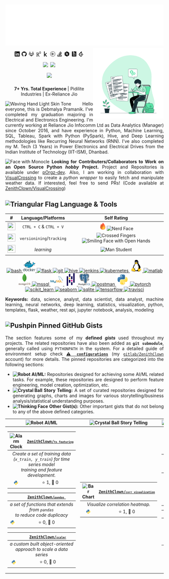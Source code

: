 <h1 align = "center">
  <img src = "./assets/banner-name.svg"/>
  <img src = "./assets/98991-exams-preparation.gif" align = "right" height = "225" />
  <br>
  <a href = "https://www.linkedin.com/in/dpramanik/"><img height="16" width="16" src="./assets/logos/profiles/linkedin.svg"/></a>
  <a href = "https://github.com/ZenithClown"><img height="16" width="16" src="./assets/logos/profiles/github.svg"/></a>
  <a href = "https://gitlab.com/ZenithClown/"><img height="16" width="16" src="./assets/logos/profiles/gitlab.svg"/></a>
  <a href = "https://www.researchgate.net/profile/Debmalya_Pramanik2"><img height="16" width="16" src="./assets/logos/profiles/researchgate.svg"/></a>
  <a href = "https://www.kaggle.com/dPramanik/"><img height="16" width="16" src="./assets/logos/profiles/kaggle.svg"/></a>
  <a href = "https://app.pluralsight.com/profile/Debmalya-Pramanik/"><img height="16" width="16" src="./assets/logos/profiles/pluralsight.svg"/></a>
  <a href = "https://stackoverflow.com/users/6623589/"><img height="16" width="16" src="./assets/logos/profiles/stackoverflow.svg"/></a>
  <a href = "https://www.hackerrank.com/dPramanik"><img height="16" width="16" src="./assets/logos/profiles/hackerrank.svg"/></a>
  <a href = "https://www.hackerearth.com/@debmalya2"><img height="16" width="16" src="./assets/logos/profiles/hackerearth.svg"/></a>
  <a href = "https://leetcode.com/MrHobo/"><img height="16" width="16" src="./assets/logos/profiles/leetcode.svg"/></a>
  <br>
  <a href = "https://github.com/ZenithClown/minimalist-resume"><img src = "https://img.shields.io/badge/More%20Info.-R%C3%A9sume-%23324e7a?style=plastic&logo=latex"></a>
  <a href = "https://zenithclown.github.io/minimalist-resume/"><img src = "https://img.shields.io/badge/R%C3%A9sume-web--version-lightgrey?style=plastic&logo=github"></a>
  <br>
  <img src = "https://github-readme-stats.vercel.app/api?username=ZenithClown&show_icons=true&count_private=true&theme=buefy&hide_title=true"/>
</h1>

<div align = "center">

**7+ Yrs. Total Experience** | Pidilite Industries | Ex-Reliance Jio

</div>

<div align = "justify">

<img src="https://raw.githubusercontent.com/Tarikul-Islam-Anik/Animated-Fluent-Emojis/master/Emojis/Hand%20gestures/Waving%20Hand%20Light%20Skin%20Tone.png" alt="Waving Hand Light Skin Tone" width="25" height="25" /> Hello everyone, this is Debmalya Pramanik. I've completed my graduation majoring in Electrical and Electronics Engineering. I'm currently working at Reliance Jio Infocomm Ltd as Data Analytics (Manager) since October 2016, and have experience in Python, Machine Learning, SQL, Tableau, Spark with Python (PySpark), Hive, and Deep Learning methodologies like Recurring Neural Networks (RNN). I've also completed my M. Tech (3 Years) in Power Electronics and Electrical Drives from the Indian Institute of Technology (IIT-ISM), Dhanbad.
	
<img src="https://raw.githubusercontent.com/Tarikul-Islam-Anik/Animated-Fluent-Emojis/master/Emojis/Smilies/Face%20with%20Monocle.png" alt="Face with Monocle" width="25" height="25" /> **Looking for Contributers/Collaborators to Work on an Open Source Python _hobby_ Project.** Project and Repositories is available under [pOrgz-dev](https://github.com/pOrgz-dev). Also, I am working in collaboration with [VisualCrossing](https://www.visualcrossing.com/) to create a _python wrapper_ to easily fetch and manipulate weather data. If interested, feel free to send PRs! (Code available at [ZenithClown/VisualCrossing](https://github.com/ZenithClown/VisualCrossing))

</div>

## <img src="https://raw.githubusercontent.com/Tarikul-Islam-Anik/Animated-Fluent-Emojis/master/Emojis/Symbols/Triangular%20Flag.png" alt="Triangular Flag" width="25" height="25" /> Language & Tools

<div align = "center">

| **#** | **Language/Platforms** | **Self Rating** |
| :---: | :---: | :---: |
| <img src = "https://www.vectorlogo.zone/logos/stackoverflow/stackoverflow-icon.svg" width="25" height="25" /> | `CTRL + C` & `CTRL + V` | <img src="https://raw.githubusercontent.com/Tarikul-Islam-Anik/tarikul-islam-anik/main/assets/images/Fire.png" alt="Fire Flame" width="25" height="25" /><img src="https://raw.githubusercontent.com/Tarikul-Islam-Anik/Animated-Fluent-Emojis/master/Emojis/Smilies/Nerd%20Face.png" alt="Nerd Face" width="25" height="25" /> |
| <img src = "https://www.vectorlogo.zone/logos/github/github-icon.svg" width="25" height="25" /> | `versionining`/`tracking` | <img src="https://raw.githubusercontent.com/Tarikul-Islam-Anik/Animated-Fluent-Emojis/master/Emojis/Hand%20gestures/Crossed%20Fingers%20Medium-Light%20Skin%20Tone.png" alt="Crossed Fingers" width="25" height="25" /><img src="https://raw.githubusercontent.com/Tarikul-Islam-Anik/Animated-Fluent-Emojis/master/Emojis/Smilies/Smiling%20Face%20with%20Open%20Hands.png" alt="Smiling Face with Open Hands" width="25" height="25" /> |
| <img src = "https://raw.githubusercontent.com/simple-icons/simple-icons/master/icons/leetcode.svg" width="25" height="25" /> | *learning* | <img src="https://raw.githubusercontent.com/Tarikul-Islam-Anik/Animated-Fluent-Emojis/master/Emojis/People/Man%20Student.png" alt="Man Student" width="25" height="25" /> |

</div>

<p align = "center">
  <a href="https://www.gnu.org/software/bash/" target="_blank" rel="noreferrer"> <img src="https://www.vectorlogo.zone/logos/gnu_bash/gnu_bash-icon.svg" alt="bash" width="40" height="40"/> </a> <a href="https://www.docker.com/" target="_blank" rel="noreferrer"> <img src="https://raw.githubusercontent.com/devicons/devicon/master/icons/docker/docker-original-wordmark.svg" alt="docker" width="40" height="40"/> </a> <a href="https://flask.palletsprojects.com/" target="_blank" rel="noreferrer"> <img src="https://www.vectorlogo.zone/logos/pocoo_flask/pocoo_flask-icon.svg" alt="flask" width="40" height="40"/> </a> <a href="https://git-scm.com/" target="_blank" rel="noreferrer"> <img src="https://www.vectorlogo.zone/logos/git-scm/git-scm-icon.svg" alt="git" width="40" height="40"/> </a> <a href="https://hive.apache.org/" target="_blank" rel="noreferrer"> <img src="https://www.vectorlogo.zone/logos/apache_hive/apache_hive-icon.svg" alt="hive" width="40" height="40"/> </a> <a href="https://www.jenkins.io" target="_blank" rel="noreferrer"> <img src="https://www.vectorlogo.zone/logos/jenkins/jenkins-icon.svg" alt="jenkins" width="40" height="40"/> </a> <a href="https://kubernetes.io" target="_blank" rel="noreferrer"> <img src="https://www.vectorlogo.zone/logos/kubernetes/kubernetes-icon.svg" alt="kubernetes" width="40" height="40"/> </a> <a href="https://www.linux.org/" target="_blank" rel="noreferrer"> <img src="https://raw.githubusercontent.com/devicons/devicon/master/icons/linux/linux-original.svg" alt="linux" width="40" height="40"/> </a> <a href="https://www.mathworks.com/" target="_blank" rel="noreferrer"> <img src="https://upload.wikimedia.org/wikipedia/commons/2/21/Matlab_Logo.png" alt="matlab" width="40" height="40"/> </a> <a href="https://www.mongodb.com/" target="_blank" rel="noreferrer"> <img src="https://raw.githubusercontent.com/devicons/devicon/master/icons/mongodb/mongodb-original-wordmark.svg" alt="mongodb" width="40" height="40"/> </a> <a href="https://www.microsoft.com/en-us/sql-server" target="_blank" rel="noreferrer"> <img src="https://www.svgrepo.com/show/303229/microsoft-sql-server-logo.svg" alt="mssql" width="40" height="40"/> </a> <a href="https://www.mysql.com/" target="_blank" rel="noreferrer"> <img src="https://raw.githubusercontent.com/devicons/devicon/master/icons/mysql/mysql-original-wordmark.svg" alt="mysql" width="40" height="40"/> </a> <a href="https://pandas.pydata.org/" target="_blank" rel="noreferrer"> <img src="https://raw.githubusercontent.com/devicons/devicon/2ae2a900d2f041da66e950e4d48052658d850630/icons/pandas/pandas-original.svg" alt="pandas" width="40" height="40"/> </a> <a href="https://www.postgresql.org" target="_blank" rel="noreferrer"> <img src="https://raw.githubusercontent.com/devicons/devicon/master/icons/postgresql/postgresql-original-wordmark.svg" alt="postgresql" width="40" height="40"/> </a> <a href="https://postman.com" target="_blank" rel="noreferrer"> <img src="https://www.vectorlogo.zone/logos/getpostman/getpostman-icon.svg" alt="postman" width="40" height="40"/> </a> <a href="https://www.python.org" target="_blank" rel="noreferrer"> <img src="https://raw.githubusercontent.com/devicons/devicon/master/icons/python/python-original.svg" alt="python" width="40" height="40"/> </a> <a href="https://pytorch.org/" target="_blank" rel="noreferrer"> <img src="https://www.vectorlogo.zone/logos/pytorch/pytorch-icon.svg" alt="pytorch" width="40" height="40"/> </a> <a href="https://scikit-learn.org/" target="_blank" rel="noreferrer"> <img src="https://upload.wikimedia.org/wikipedia/commons/0/05/Scikit_learn_logo_small.svg" alt="scikit_learn" width="40" height="40"/> </a> <a href="https://seaborn.pydata.org/" target="_blank" rel="noreferrer"> <img src="https://seaborn.pydata.org/_images/logo-mark-lightbg.svg" alt="seaborn" width="40" height="40"/> </a> <a href="https://www.sqlite.org/" target="_blank" rel="noreferrer"> <img src="https://www.vectorlogo.zone/logos/sqlite/sqlite-icon.svg" alt="sqlite" width="40" height="40"/> </a> <a href="https://www.tensorflow.org" target="_blank" rel="noreferrer"> <img src="https://www.vectorlogo.zone/logos/tensorflow/tensorflow-icon.svg" alt="tensorflow" width="40" height="40"/> </a> <a href="https://travis-ci.org" target="_blank" rel="noreferrer"> <img src="https://www.vectorlogo.zone/logos/travis-ci/travis-ci-icon.svg" alt="travisci" width="40" height="40"/> </a>
</p>

<p align = "justify"><b>Keywords:</b> data, science, analyst, data scientist, data analyst, machine learning, neural networks, deep learning, statistics, visualization, python, templates, flask, weather, rest api, jupyter notebook, analysis, modeling </p>

<div align = "justify">

## <img src="https://raw.githubusercontent.com/Tarikul-Islam-Anik/Animated-Fluent-Emojis/master/Emojis/Objects/Pushpin.png" alt="Pushpin" width="25" height="25" /> Pinned GitHub Gists

The section features some of my **defined _gists_** used throughout my projects. The related repositories have also been added as **`git submodule`**, generally called using `PYTHONPATH` in the system. For a detailed guide of environment setup check **[⚠ `configurations`](https://gitlab.com/ZenithClown/computer-configurations-and-setups)** (my [`gitlab/ZenithClown`](https://gitlab.com/ZenithClown) account) for more details. The pinned repositories are categorized into the following sections:
* **<img src="https://raw.githubusercontent.com/Tarikul-Islam-Anik/Animated-Fluent-Emojis/master/Emojis/Smilies/Robot.png" alt="Robot" width="16" height="16" /> AI/ML:** Repositories designed for achieving some AI/ML related tasks. For example, these repositories are designed to perform feature engineering, model creation, optimization, etc.
* **<img src="https://raw.githubusercontent.com/Tarikul-Islam-Anik/Animated-Fluent-Emojis/master/Emojis/Activities/Crystal%20Ball.png" alt="Crystal Ball" width="16" height="16" /> Story Telling:** A set of curated repositories designed for generating graphs, charts and images for various storytelling/business analysis/statistical understanding purposes.
* **<img src="https://raw.githubusercontent.com/Tarikul-Islam-Anik/Animated-Fluent-Emojis/master/Emojis/Smilies/Thinking%20Face.png" alt="Thinking Face" width="16" height="16" /> Other Gist(s):** Other important gists that do not belong to any of the above defined categories.

</div>

<div align = "center">

| **<img src="https://raw.githubusercontent.com/Tarikul-Islam-Anik/Animated-Fluent-Emojis/master/Emojis/Smilies/Robot.png" alt="Robot" width="16" height="16" /> AI/ML** | **<img src="https://raw.githubusercontent.com/Tarikul-Islam-Anik/Animated-Fluent-Emojis/master/Emojis/Activities/Crystal%20Ball.png" alt="Crystal Ball" width="16" height="16" /> Story Telling** | **<img src="https://raw.githubusercontent.com/Tarikul-Islam-Anik/Animated-Fluent-Emojis/master/Emojis/Smilies/Thinking%20Face.png" alt="Thinking Face" width="16" height="16" /> Other Gists** |
| :---: | :---: | :---: |
| <table><thead><tr><th><img src="https://raw.githubusercontent.com/Tarikul-Islam-Anik/Animated-Fluent-Emojis/master/Emojis/Travel%20and%20places/Alarm%20Clock.png" alt="Alarm Clock" width="16" height="16" /></th><th><a href = "https://gist.github.com/ZenithClown/2193d034cc57294d400ee91a99668269"><code>ZenithClown/<code><b><code>ts_featuring</code></b></a></th></tr></thead><tbody><tr><td colspan="2"><i>Create a set of training data<br>(<code>x_train, y_train</code>) for time series model<br>training and feature development.</i></td></tr><tr><td><img src="https://raw.githubusercontent.com/devicons/devicon/master/icons/python/python-original.svg" alt="python" width="16" height="16"/></td><td>⭐ 1, 🔀 0</td></tr></tbody></table> <table><thead><tr><th></th><th><a href = "https://gist.github.com/ZenithClown/e4a0183d9124b3b78cce5a5dc8607323"><code>ZenithClown/<code><b><code>pandas_</code></b></a></th></tr></thead><tbody><tr><td colspan="2"><i>a set of functions that extends from <code>pandas</code><br>to reduce code duplicacy</i></td></tr><tr><td><img src="https://raw.githubusercontent.com/devicons/devicon/master/icons/python/python-original.svg" alt="python" width="16" height="16"/></td><td>⭐ 0, 🔀 0</td></tr></tbody></table> <table><thead><tr><th></th><th><a href = "https://gist.github.com/ZenithClown/0a72d5e6b0918dc9182faaa853c3acb5"><code>ZenithClown/<code><b><code>scaler</code></b></a></th></tr></thead><tbody><tr><td colspan="2"><i>a custom built object-oriented<br>approach to scale a data series</i></td></tr><tr><td><img src="https://raw.githubusercontent.com/devicons/devicon/master/icons/python/python-original.svg" alt="python" width="16" height="16"/></td><td>⭐ 0, 🔀 0</td></tr></tbody></table> | <table><thead><tr><th><img src="https://raw.githubusercontent.com/Tarikul-Islam-Anik/Animated-Fluent-Emojis/master/Emojis/Objects/Bar%20Chart.png" alt="Bar Chart" width="16" height="16" /></th><th><a href = "https://gist.github.com/ZenithClown/253fa1592acd024a2e7e022c99b6a154"><code>ZenithClown/<code><b><code>corr_visualization</code></b></a></th></tr></thead><tbody><tr><td colspan="2"><i>Visualize correlation heatmap.</i></td></tr><tr><td><img src="https://raw.githubusercontent.com/devicons/devicon/master/icons/python/python-original.svg" alt="python" width="16" height="16"/></td><td>⭐ 1, 🔀 0</td></tr></tbody></table> | <table><thead><tr><th><img src="https://raw.githubusercontent.com/Tarikul-Islam-Anik/Animated-Fluent-Emojis/master/Emojis/Travel%20and%20places/Alarm%20Clock.png" alt="Alarm Clock" width="16" height="16" /></th><th><a href = "https://gist.github.com/ZenithClown/d2dd294c5f528459e16b139c04c0b182"><code>ZenithClown/<code><b><code>dt_utils</code></b></a></th></tr></thead><tbody><tr><td colspan="2"><i>An extension of <code>datetime</code> module to<br>provide additional functionalities.</i></td></tr><tr><td><img src="https://raw.githubusercontent.com/devicons/devicon/master/icons/python/python-original.svg" alt="python" width="16" height="16"/></td><td>⭐ 0, 🔀 0</td></tr></tbody></table> <table><thead><tr><th></th><th><a href = "https://gist.github.com/ZenithClown/83cb9fdcc95a7d9bc29851189e0219ea"><code>ZenithClown/<code><b><code>geometry</code></b></a></th></tr></thead><tbody><tr><td colspan="2"><i>a set of utility functions<br>for manipulating<br><code>shapely.geometry</code> objects</i></td></tr><tr><td><img src="https://raw.githubusercontent.com/devicons/devicon/master/icons/python/python-original.svg" alt="python" width="16" height="16"/></td><td>⭐ 0, 🔀 0</td></tr></tbody></table> |

</div>

